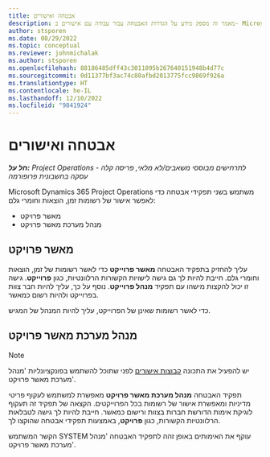 ```yaml
---
title: אבטחה ואישורים
description: מאמר זה מספק מידע על הגדרות האבטחה עבור עבודה עם אישורים ב- Microsoft Dynamics 365 Project Operations.
author: stsporen
ms.date: 08/29/2022
ms.topic: conceptual
ms.reviewer: johnmichalak
ms.author: stsporen
ms.openlocfilehash: 88186485dff43c3011095b267640151948b4d77c
ms.sourcegitcommit: 0d11377bf3ac74c80afbd2013775fcc9869f926a
ms.translationtype: HT
ms.contentlocale: he-IL
ms.lasthandoff: 12/10/2022
ms.locfileid: "9841924"
---
```

# <a name="security-and-approvals"></a>אבטחה ואישורים

_**חל על:** Project Operations לתרחישים מבוססי משאבים/לא מלאי, פריסה קלה - עסקה בחשבונית פרופורמה_

Microsoft Dynamics 365 Project Operations משתמש בשני תפקידי אבטחה כדי לאפשר אישור של רשומות זמן, הוצאות וחומרי גלם:

- מאשר פרויקט
- מנהל מערכת מאשר פרויקט

## <a name="project-approver"></a>מאשר פרויקט

עליך להחזיק בתפקיד האבטחה **מאשר פרוייקט** כדי לאשר רשומות של זמן, הוצאות וחומרי גלם. חייבת להיות לך גם גישה לישויות הקשורות הרלוונטיות, כגון **פרוייקט**. גישה זו יכול להקצות מישהו עם תפקיד **מנהל פרוייקט**. נוסף על כך, עליך להיות חבר צוות בפרוייקט ולהיות רשום כמאשר.

כדי לאשר רשומות שאינן של הפרוייקט, עליך להיות המנהל של המגיש.

## <a name="project-approver-admin"></a>מנהל מערכת מאשר פרויקט

> [!NOTE]
> יש להפעיל את התכונה [קבוצות אישורים](approval-sets.md) לפני שתוכל להשתמש בפונקציונליות 'מנהל מערכת מאשר פרויקט'.

תפקיד האבטחה **מנהל מערכת מאשר פרויקט** מאפשרת למשתמש לעקוף פריטי מדיניות ומאפשרת אישור של רשומות בכל הפרוייקטים. הקצאה של תפקיד זה תעקוף לוגיקת אימות הדורשת חברות בצוות ורישום כמאשר. חייבת להיות לך גישה לטבלאות הרלוונטיות הקשורות, כגון **פּרויקט**, באמצעות תפקידי אבטחה שהוקצו לך.

הקשר המשתמש SYSTEM עוקף את האימותים באופן זהה לתפקיד האבטחה 'מנהל מערכת מאשר פרויקט'.
